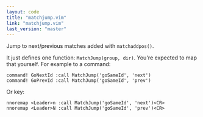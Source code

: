 ```yaml
---
layout: code
title: "matchjump.vim"
link: "matchjump.vim"
last_version: "master"
---
```


Jump to next/previous matches added with `matchaddpos()`.

It just defines one function: `MatchJump(group, dir)`. You're expected to
map that yourself. For example to a command:

    command! GoNextId :call MatchJump('goSameId', 'next')
    command! GoPrevId :call MatchJump('goSameId', 'prev')

Or key:

    nnoremap <Leader>n :call MatchJump('goSameId', 'next')<CR>
    nnoremap <Leader>N :call MatchJump('goSameId', 'prev')<CR>
